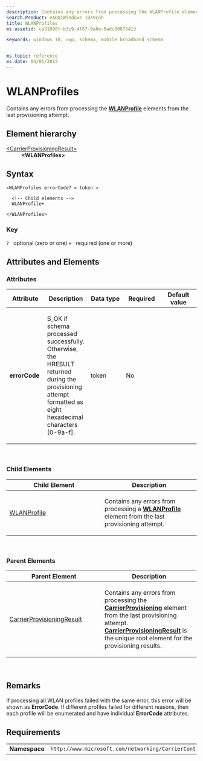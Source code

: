 ```yaml
---
description: Contains any errors from processing the WLANProfile elements from the last provisioning attempt.
Search.Product: eADQiWindows 10XVcnh
title: WLANProfiles
ms.assetid: ca31898f-b3c9-4f87-9a8e-8adc30875413

keywords: windows 10, uwp, schema, mobile broadband schema


ms.topic: reference
ms.date: 04/05/2017
---
```


# WLANProfiles


Contains any errors from processing the [**WLANProfile**](../wlan/element-wlanprofile.md) elements from the last provisioning attempt.

## Element hierarchy

<dl>
<dt><a href="element-carrierprovisioningresult.md">&lt;CarrierProvisioningResult&gt;</a></dt>
<dd><b>&lt;WLANProfiles&gt;</b></dd>
</dl>

## Syntax

``` syntax
<WLANProfiles errorCode? = token >

  <!-- Child elements -->
  WLANProfile+

</WLANProfiles>
```

### Key

`?`   optional (zero or one)
`+`   required (one or more)

## Attributes and Elements


### Attributes

<table>
<colgroup>
<col width="20%" />
<col width="20%" />
<col width="20%" />
<col width="20%" />
<col width="20%" />
</colgroup>
<thead>
<tr class="header">
<th>Attribute</th>
<th>Description</th>
<th>Data type</th>
<th>Required</th>
<th>Default value</th>
</tr>
</thead>
<tbody>
<tr class="odd">
<td><strong>errorCode</strong></td>
<td><p>S_OK if schema processed successfully. Otherwise, the HRESULT returned during the provisioning attempt formatted as eight hexadecimal characters [0-9a-f].</p></td>
<td>token</td>
<td>No</td>
<td></td>
</tr>
</tbody>
</table>

 

### Child Elements

<table>
<colgroup>
<col width="50%" />
<col width="50%" />
</colgroup>
<thead>
<tr class="header">
<th>Child Element</th>
<th>Description</th>
</tr>
</thead>
<tbody>
<tr class="odd">
<td><a href="element-wlanprofile.md">WLANProfile</a> </td>
<td><p>Contains any errors from processing a <a href="/uwp/schemas/mobilebroadbandschema/wlan/element-wlanprofile"><strong>WLANProfile</strong></a>  element from the last provisioning attempt.</p></td>
</tr>
</tbody>
</table>

 

### Parent Elements

<table>
<colgroup>
<col width="50%" />
<col width="50%" />
</colgroup>
<thead>
<tr class="header">
<th>Parent Element</th>
<th>Description</th>
</tr>
</thead>
<tbody>
<tr class="odd">
<td><a href="element-carrierprovisioningresult.md">CarrierProvisioningResult</a> </td>
<td><p>Contains any errors from processing the <a href="/uwp/schemas/mobilebroadbandschema/carriercontrolschema/element-carrierprovisioning"><strong>CarrierProvisioning</strong></a>  element from the last provisioning attempt. <a href="/uwp/schemas/mobilebroadbandschema/resultsschema/element-carrierprovisioningresult"><strong>CarrierProvisioningResult</strong></a> is the unique root element for the provisioning results.</p></td>
</tr>
</tbody>
</table>

 

## Remarks

If processing all WLAN profiles failed with the same error, this error will be shown as **ErrorCode**. If different profiles failed for different reasons, then each profile will be enumerated and have individual **ErrorCode** attributes.

## Requirements

|          |         |
|----------|--------------|
| **Namespace** | `http://www.microsoft.com/networking/CarrierControlResults/v2` |

 

 
